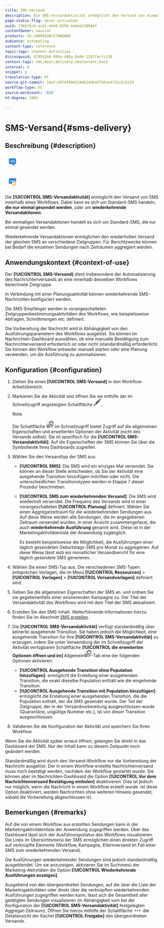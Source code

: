 ```yaml
---
title: SMS-Versand
description: Die SMS-Versandaktivität ermöglicht den Versand von einmaligen oder wiederkehrenden SMS-Nachrichten innerhalb eines Workflows.
page-status-flag: never-activated
uuid: 736078c6-ac91-4440-825b-4a6ae31894ef
contentOwner: sauviat
products: SG_CAMPAIGN/STANDARD
audience: automating
content-type: reference
topic-tags: channel-activities
discoiquuid: 978592b8-989a-446a-8a84-12b7fecfc130
context-tags: sms,main;delivery,smsContent,back
internal: n
snippet: y
translation-type: ht
source-git-commit: 16afc307df6902584624d6457954a472b11c5129
workflow-type: ht
source-wordcount: '828'
ht-degree: 100%

---
```



# SMS-Versand{#sms-delivery}

## Beschreibung {#description}

![](assets/sms.png)

![](assets/recurrentsms.png)

Die **[!UICONTROL SMS-Versandaktivität]** ermöglicht den Versand von SMS innerhalb eines Workflows. Dabei kann es sich um Standard-SMS handeln, **die nur einmal gesendet werden**, oder um **wiederkehrende Versandaktionen**.

Bei einmaligen Versandaktionen handelt es sich um Standard-SMS, die nur einmal gesendet werden.

Wiederkehrende Versandaktionen ermöglichen den wiederholten Versand der gleichen SMS an verschiedene Zielgruppen. Für Berichtzwecke können bei Bedarf die einzelnen Sendungen nach Zeiträumen aggregiert werden.

## Anwendungskontext     {#context-of-use}

Der **[!UICONTROL SMS-Versand]** dient insbesondere der Automatisierung des Nachrichtenversands an eine innerhalb desselben Workflows berechnete Zielgruppe.

In Verbindung mit einer Planungsaktivität können wiederkehrende SMS-Nachrichten konfiguriert werden.

Die SMS-Empfänger werden in vorangeschalteten Zielgruppenbestimmungsaktivitäten des Workflows, wie beispielsweise Abfragen, Schnittmengen etc. definiert.

Die Vorbereitung der Nachricht wird in Abhängigkeit von den Ausführungsparametern des Workflows ausgelöst. Sie können im Nachrichten-Dashboard auswählen, ob eine manuelle Bestätigung zum Nachrichtenversand erforderlich ist oder nicht (standardmäßig erforderlich). Sie können den Workflow entweder manuell starten oder eine Planung verwenden, um die Ausführung zu automatisieren.

## Konfiguration     {#configuration}

1. Ziehen Sie einen **[!UICONTROL SMS-Versand]** in den Workflow-Arbeitsbereich.
1. Markieren Sie die Aktivität und öffnen Sie sie mithilfe der im Schnellzugriff angezeigten Schaltfläche ![](assets/edit_darkgrey-24px.png).

   >[!NOTE]
   >
   >Die Schaltfläche ![](assets/dlv_activity_params-24px.png) im Schnellzugriff bietet Zugriff auf die allgemeinen Eigenschaften und erweiterten Optionen der Aktivität (nicht des Versands selbst). Sie ist spezifisch für die **[!UICONTROL SMS-Versandaktivität]**. Auf die Eigenschaften der SMS können Sie über die Symbolleiste Ihres Dashboards zugreifen.

1. Wählen Sie den Versandtyp der SMS aus:

   * **[!UICONTROL SMS]**: Die SMS wird ein einziges Mal versendet. Sie können an dieser Stelle entscheiden, ob Sie der Aktivität eine ausgehende Transition hinzufügen möchten oder nicht. Die unterschiedlichen Transitionstypen werden in Etappe 7 dieser Prozedur beschrieben.
   * **[!UICONTROL SMS zum wiederkehrenden Versand]**: Die SMS wird wiederholt versendet. Die Frequenz des Versands wird in einer vorangeschalteten **[!UICONTROL Planung]** definiert. Wählen Sie einen Aggregatzeitraum für die wiederkehrenden Sendungen aus. Auf diese Weise werden alle Sendungen, die im angegebenen Zeitraum versendet wurden, in einer Ansicht zusammengefasst, die auch **wiederkehrende Ausführung** genannt wird. Diese ist in der Marketingaktivitätenliste der Anwendung zugänglich.

      Es besteht beispielsweise die Möglichkeit, die Ausführungen einer täglich gesendeten Geburtstags-SMS pro Monat zu aggregieren. Auf diese Weise lässt sich ein monatlicher Versandbericht für eine täglich gesendete SMS generieren.

1. Wählen Sie einen SMS-Typ aus. Die verschiedenen SMS-Typen entsprechen Vorlagen, die im Menü **[!UICONTROL Ressourcen]** > **[!UICONTROL Vorlagen]** > **[!UICONTROL Versandvorlagen]** definiert sind.
1. Geben Sie die allgemeinen Eigenschaften der SMS an. und ordnen Sie sie gegebenenfalls einer existierenden Kampagne zu. Der Titel der Versandaktivität des Workflows wird mit dem Titel der SMS aktualisiert.
1. Erstellen Sie den SMS-Inhalt. Weiterführende Informationen hierzu finden Sie im Abschnitt [SMS erstellen](../../channels/using/creating-an-sms-message.md).
1. Die **[!UICONTROL SMS-Versandaktivität]** verfügt standardmäßig über keinerlei ausgehende Transition. Sie haben jedoch die Möglichkeit, eine ausgehende Transition für Ihre **[!UICONTROL SMS-Versandaktivität]** zu erzeugen, indem Sie unter Verwendung der im Schnellzugriff der Aktivität verfügbaren Schaltfläche **[!UICONTROL die erweiterten Optionen öffnen und im]** Allgemein![](assets/dlv_activity_params-24px.png)-Tab eine der folgenden Optionen aktivieren:

   * **[!UICONTROL Ausgehende Transition ohne Population hinzufügen]**: ermöglicht die Erstellung einer ausgehenden Transition, die exakt dieselbe Population enthält wie die eingehende Transition.
   * **[!UICONTROL Ausgehende Transition mit Population hinzufügen]**: ermöglicht die Erstellung einer ausgehenden Transition, die die Population enthält, der die SMS gesendet wurde. Der Teil der Zielgruppe, der in der Versandvorbereitung ausgeschlossen wurde (Quarantäne, ungültige Nummer etc.), ist von dieser Transition ausgeschlossen.

1. Validieren Sie die Konfiguration der Aktivität und speichern Sie Ihren Workflow.

Wenn Sie die Aktivität später erneut öffnen, gelangen Sie direkt in das Dashboard der SMS. Nur der Inhalt kann zu diesem Zeitpunkt noch geändert werden.

Standardmäßig wird durch den Versand-Workflow nur die Vorbereitung der Nachricht ausgelöst. Der in einem Workflow erstellte Nachrichtenversand muss noch bestätigt werden, nachdem der Workflow gestartet wurde. Sie können aber im Nachrichten-Dashboard die Option **[!UICONTROL Vor dem Nachrichtenversand Bestätigung einholen]** deaktivieren. Dies ist jedoch nur möglich, wenn die Nachricht in einem Workflow erstellt wurde. Ist diese Option deaktiviert, werden Nachrichten ohne weiteren Hinweis gesendet, sobald die Vorbereitung abgeschlossen ist.

## Bemerkungen     {#remarks}

Auf die von einem Workflow aus erstellten Sendungen kann in der Marketingaktivitätenliste der Anwendung zugegriffen werden. Über das Dashboard lässt sich der Ausführungsstatus des Workflows visualisieren. Die Links im Übersichtsmenü der SMS ermöglichen einen direkten Zugriff auf verknüpfte Elemente (Workflow, Kampagne, Elternversand im Fall einer SMS zum wiederkehrenden Versand).

Die Ausführungen wiederkehrender Sendungen sind jedoch standardmäßig ausgeblendet. Um sie anzuzeigen, aktivieren Sie im Suchmenü der Marketing-Aktivitäten die Option **[!UICONTROL Wiederkehrende Ausführungen anzeigen]**.

Ausgehend von den übergeordneten Sendungen, auf die über die Liste der Marketingaktivitäten oder direkt über die verknüpften wiederkehrenden Ausführungen zugegriffen werden kann, lässt sich die Gesamtheit aller getätigten Sendungen visualisieren (in Abhängigkeit vom bei der Konfiguration der **[!UICONTROL SMS-Versandaktivität]** festgelegten Aggregat-Zeitraum). Öffnen Sie hierzu mithilfe der Schaltfläche ![](assets/wkf_dlv_detail_button.png) die Detailansicht der Kachel **[!UICONTROL Freigabe]** des übergeordneten Versands.
